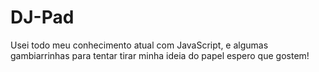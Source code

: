 # DJ-Pad
Usei todo meu conhecimento atual com JavaScript, e algumas gambiarrinhas para tentar tirar minha ideia do papel espero que gostem!
